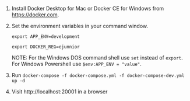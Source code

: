 
1. Install Docker Desktop for Mac or Docker CE for Windows from https://docker.com.
1. Set the environment variables in your command window.

      `export APP_ENV=development`
      
      `export DOCKER_REG=ejunnior`

      NOTE: For the Windows DOS command shell use `set` instead of `export`. For Windows Powershell use `$env:APP_ENV = "value"`.

1. Run `docker-compose -f docker-compose.yml -f docker-compose-dev.yml up -d`
1. Visit http://localhost:20001 in a browser
